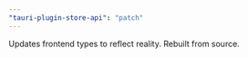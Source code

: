 ```yaml
---
"tauri-plugin-store-api": "patch"
---
```


Updates frontend types to reflect reality. Rebuilt from source.
